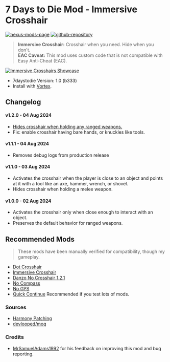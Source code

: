 # 7 Days to Die Mod - Immersive Crosshair

[![nexus-mods-page](https://img.shields.io/badge/Nexus%20Mod-Immersive%20Crosshair%20-orange?style=flat-square&logo=spinrilla)](https://www.nexusmods.com/7daystodie/mods/5601)
[![github-repository](https://img.shields.io/badge/GitHub-Repository-green?style=flat-square&logo=github)](https://github.com/rdok/7daystodie_mod_immersive_crosshair)

> **Immersive Crosshair:** Crosshair when you need. Hide when you don't.  
> **EAC Caveat:** This mod uses custom code that is not compatible with Easy Anti-Cheat (EAC).

[![Immersive Crosshairs Showcase](https://github.com/rdok/7daystodie_mod_immersive_crosshair/blob/main/documentation/showcase.gif?raw=true)](https://www.nexusmods.com/7daystodie/mods/5601)

- 7daystodie Version: 1.0 (b333)
- Install with [Vortex](https://www.nexusmods.com/about/vortex/).

## Changelog  
#### v1.2.0 - 04 Aug 2024
- [Hides crosshair when holding any ranged weapons.](https://www.nexusmods.com/7daystodie/articles/813)
- Fix: enable crosshair having bare hands, or knuckles like tools.
#### v1.1.1 - 04 Aug 2024
- Removes debug logs from production release
#### v1.1.0 - 03 Aug 2024
- Activates the crosshair when the player is close to an object and points at it with a tool like an axe, hammer, wrench, or shovel.
- Hides crosshair when holding a melee weapon.
#### v1.0.0 - 02 Aug 2024
- Activates the crosshair only when close enough to interact with an object.
- Preserves the default behavior for ranged weapons.

## Recommended Mods
> These mods have been manually verified for compatibility, though my gameplay.
- [Dot Crosshair](https://www.nexusmods.com/7daystodie/mods/5640)
- [Immersive Crosshair](https://www.nexusmods.com/7daystodie/mods/5601)
- [Danzo No Crosshair 1.2.1](https://www.nexusmods.com/Core/Libs/Common/Widgets/DownloadPopUp?id=17443&nmm=1&game_id=1059)
- [No Compass](https://www.nexusmods.com/7daystodie/mods/5528)
- [No GPS](https://www.nexusmods.com/7daystodie/mods/5525)
- [Quick Continue](https://www.nexusmods.com/7daystodie/mods/5631) Recommended if you test lots of mods.

### Sources

- [Harmony Patching](https://harmony.pardeike.net/articles/patching-postfix.html)
- [devlooped/moq](https://github.com/devlooped/moq)
 
### Credits
- [MrSamuelAdams1992](https://next.nexusmods.com/profile/MrSamuelAdams1992/about-me?gameId=1059) for his feedback on improving this mod and bug reporting.

